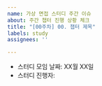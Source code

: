 ```yaml
---
name: 가상 면접 스터디 주간 이슈
about: 주간 챕터 진행 상황 체크
title: "[00주차] 00. 챕터 제목"
labels: study
assignees: ''

---
```


- 스터디 모임 날짜: XX월 XX일
- 스터디 진행자:
